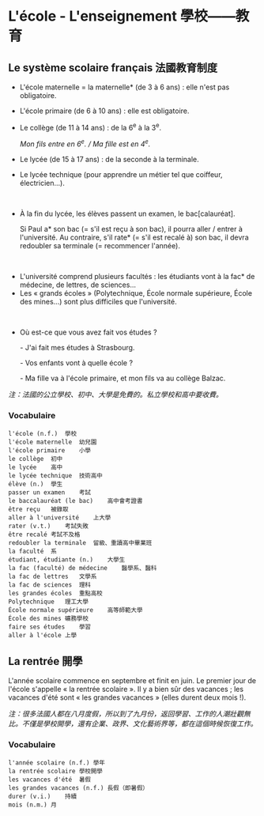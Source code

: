 # L'école - L'enseignement 學校——教育

## Le système scolaire français 法國教育制度

* L'école maternelle = la maternelle\* (de 3 à 6 ans) : elle n'est pas obligatoire.

* L'école primaire (de 6 à 10 ans) : elle est obligatoire.

* Le collège (de 11 à 14 ans) : de la 6<sup>e</sup> à la 3<sup>e</sup>.

    *Mon fils entre en 6<sup>e</sup>. / Ma fille est en 4<sup>e</sup>.*

* Le lycée (de 15 à 17 ans) : de la seconde à la terminale.

* Le lycée technique (pour apprendre un métier tel que coiffeur, électricien...).

<br />

* À la fin du lycée, les élèves passent un examen, le bac[calauréat].

    Si Paul a\* son bac (= s'il est reçu à son bac), il pourra aller / entrer à l'université. Au contraire, s'il rate\* (= s'il est recalé à) son bac, il devra redoubler sa terminale (= recommencer l'année).

<br />

* L'université comprend plusieurs facultés : les étudiants vont à la fac\* de médecine, de lettres, de sciences...
* Les « grands écoles » (Polytechnique, École normale supérieure, École des mines...) sont plus difficiles que l'université.

<br />

* Où est-ce que vous avez fait vos études ?

    \- J'ai fait mes études à Strasbourg.

    \- Vos enfants vont à quelle école ?

    \- Ma fille va à l'école primaire, et mon fils va au collège Balzac.

*注：法國的公立學校、初中、大學是免費的。私立學校和高中要收費。*

### Vocabulaire

```
l'école (n.f.)	學校
l'école maternelle	幼兒園
l'école primaire	小學
le collège	初中
le lycée	高中
le lycée technique	技術高中
élève (n.)	學生
passer un examen	考試
le baccalauréat (le bac)	高中會考證書
être reçu	被錄取
aller à l'université	上大學
rater (v.t.)	考試失敗
être recalé	考試不及格
redoubler la terminale	留級、重讀高中畢業班
la faculté	系
étudiant, étudiante (n.)	大學生
la fac (faculté) de médecine	醫學系、醫科
la fac de lettres	文學系
la fac de sciences	理科
les grandes écoles	重點高校
Polytechnique	理工大學
École normale supérieure	高等師範大學
École des mines	礦務學校
faire ses études	學習
aller à l'école	上學
```

## La rentrée 開學

L'année scolaire commence en septembre et finit en juin. Le premier jour de l'école s'appelle « la rentrée scolaire ». Il y a bien sûr des vacances ; les vacances d'été sont « les grandes vacances » (elles durent deux mois !).

*注：很多法國人都在八月度假，所以到了九月份，返回學習、工作的人潮壯觀無比。不僅是學校開學，還有企業、政界、文化藝術界等，都在這個時候恢復工作。*

### Vocabulaire

```
l'année scolaire (n.f.)	學年
la rentrée scolaire	學校開學
les vacances d'été	暑假
les grandes vacances (n.f.)	長假（即暑假）
durer (v.i.)	持續
mois (n.m.)	月
```

